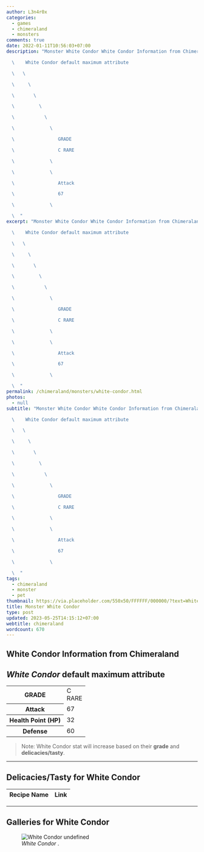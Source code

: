 ```yaml
---
author: L3n4r0x
categories:
  - games
  - chimeraland
  - monsters
comments: true
date: 2022-01-11T10:56:03+07:00
description: "Monster White Condor White Condor Information from Chimeraland

  \    White Condor default maximum attribute

  \   \ 

  \     \ 

  \       \ 

  \         \ 

  \           \ 

  \             \ 

  \                GRADE

  \                C RARE

  \             \ 

  \             \ 

  \                Attack

  \                67

  \             \ 

  \  "
excerpt: "Monster White Condor White Condor Information from Chimeraland

  \    White Condor default maximum attribute

  \   \ 

  \     \ 

  \       \ 

  \         \ 

  \           \ 

  \             \ 

  \                GRADE

  \                C RARE

  \             \ 

  \             \ 

  \                Attack

  \                67

  \             \ 

  \  "
permalink: /chimeraland/monsters/white-condor.html
photos:
  - null
subtitle: "Monster White Condor White Condor Information from Chimeraland

  \    White Condor default maximum attribute

  \   \ 

  \     \ 

  \       \ 

  \         \ 

  \           \ 

  \             \ 

  \                GRADE

  \                C RARE

  \             \ 

  \             \ 

  \                Attack

  \                67

  \             \ 

  \  "
tags:
  - chimeraland
  - monster
  - pet
thumbnail: https://via.placeholder.com/550x50/FFFFFF/000000/?text=White Condor
title: Monster White Condor
type: post
updated: 2023-05-25T14:15:12+07:00
webtitle: chimeraland
wordcount: 670
---
```


<link
  rel="stylesheet"
  href="https://rawcdn.githack.com/dimaslanjaka/Web-Manajemen/870a349/css/bootstrap-5-3-0-alpha3-wrapper.css"
/>
<section id="bootstrap-wrapper">
  <div data-bs-theme="dark">
    <h2>White Condor Information from Chimeraland</h2>
    <h2 id="attribute"><i>White Condor</i> default maximum attribute</h2>
    <div class="row">
      <div class="col mb-2">
        <div class="card">
          <div class="card-body">
            <table>
              <tr>
                <th>GRADE</th>
                <td>C <br /><span class="text-primary">RARE</span></td>
              </tr>
              <tr>
                <th>Attack</th>
                <td>67</td>
              </tr>
              <tr>
                <th>Health Point (HP)</th>
                <td>32</td>
              </tr>
              <tr>
                <th>Defense</th>
                <td>60</td>
              </tr>
            </table>
          </div>
        </div>
      </div>
    </div>
    <blockquote class="bd-callout bd-callout-warning">
      Note: White Condor stat will increase based on their <b>grade</b> and
      <b>delicacies/tasty</b>.
    </blockquote>
    <hr />
    <h2 id="delicacies">Delicacies/Tasty for White Condor</h2>
    <div class="card">
      <div class="card-body">
        <div class="table-responsive">
          <table class="table table-striped">
            <thead>
              <tr>
                <th>Recipe Name</th>
                <th>Link</th>
              </tr>
            </thead>
            <tbody></tbody>
          </table>
        </div>
      </div>
    </div>
    <hr />
    <div id="gallery">
      <h2>Galleries for White Condor</h2>
      <div class="row">
        <div class="col-lg-6 col-12">
          <figure>
            <img
              src="https://www.webmanajemen.com/undefined"
              alt="White Condor undefined"
            />
            <figcaption style="word-wrap: break-word">
              <i>White Condor</i> .
            </figcaption>
          </figure>
        </div>
      </div>
    </div>
  </div>
</section>
